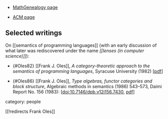 
* [MathGenealogy page](https://mathgenealogy.org/id.php?id=186557)

* [ACM page](https://dl.acm.org/profile/81100468080)

## Selected writings

On [[semantics of programming languages]] (with an early discussion of what later was rediscovered under the name *[[lenses (in computer science)]]*):

* {#Oles82} [[Frank J. Oles]], *A category-theoretic approach to the semantics of programming languages*, Syracuse University (1982) &lbrack;[pdf](https://www.cs.cmu.edu/afs/cs.cmu.edu/project/fox-19/member/jcr/www/FrankOlesThesis.pdf)&rbrack;

* {#Oles86} [[Frank J. Oles]], *Type algebras, functor categories and block structure*, Algebraic methods in semantics (1986) 543–573, Daimi Report No. 156 (1983): &lbrack;[doi:10.7146/dpb.v12i156.7430](https://doi.org/10.7146/dpb.v12i156.7430), [pdf](https://tidsskrift.dk/daimipb/article/view/7430/6281)&rbrack;


category: people

[[!redirects Frank Oles]]
